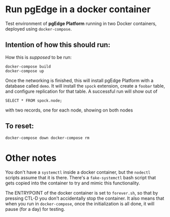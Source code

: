 Run pgEdge in a docker container
==

Test environment of **pgEdge Platform** running in two Docker containers, deployed using `docker-compose`.

Intention of how this should run:
---

How this is _supposed_ to be run:

```
docker-compose build
docker-compose up
```

Once the networking is finished, this will install pgEdge Platform
with a database called `demo`. It will install the `spock` extension, 
create a `foobar` table, and configure replication for that table. 
A successful run will show out of 

```
SELECT * FROM spock.node;
```

with two records, one for each node, showing on both nodes


To reset:
---
``
docker-compose down
docker-compose rm
``

Other notes
===========
You don't have a `systemctl` inside a docker container, but the `nodectl` scripts
assume that it is there.  There's a `fake-systemctl` bash script that gets copied
into the container to try and mimic this functionality.

The ENTRYPOINT of the docker container is set to `forever.sh`, so that by
pressing CTL-D you don't accidentally stop the container. It also means that
when you run in `docker-compose`, once the initialization is all done, it will
pause (for a day) for testing.

